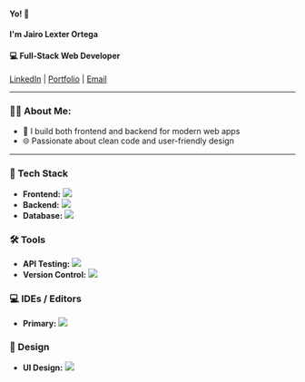 <h4>Yo! 👋</h4>
<h4>I'm Jairo Lexter Ortega</h4>
<h4 >💻 Full-Stack Web Developer</h4>
<p >
  <a href="https://www.linkedin.com/in/jairo-lexter-ortega-822324348">LinkedIn</a> |
  <a href="https://jai-xyz.github.io/my-portfolio">Portfolio</a> |
  <a href="mailto:ortega.jairolexter.n@gmail.com">Email</a>
</p>

---

### 👩‍💻 About Me:
- 🔧 I build both frontend and backend for modern web apps  
- 🌐 Passionate about clean code and user-friendly design  

---

### 🧠 Tech Stack
- **Frontend:** <img src="https://skillicons.dev/icons?i=html,css,js,ts,react,vue" />
- **Backend:** <img src="https://skillicons.dev/icons?i=nodejs,php" />
- **Database:** <img src="https://skillicons.dev/icons?i=postgres,mysql" />

### 🛠️ Tools
- **API Testing:** <img src="https://skillicons.dev/icons?i=postman" />
- **Version Control:** <img src="https://skillicons.dev/icons?i=git,github" />

### 💻 IDEs / Editors
- **Primary:** <img src="https://skillicons.dev/icons?i=vscode" />

### 🎨 Design
- **UI Design:** <img src="https://skillicons.dev/icons?i=figma" />

